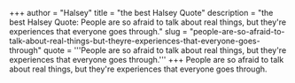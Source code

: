 +++
author = "Halsey"
title = "the best Halsey Quote"
description = "the best Halsey Quote: People are so afraid to talk about real things, but they're experiences that everyone goes through."
slug = "people-are-so-afraid-to-talk-about-real-things-but-theyre-experiences-that-everyone-goes-through"
quote = '''People are so afraid to talk about real things, but they're experiences that everyone goes through.'''
+++
People are so afraid to talk about real things, but they're experiences that everyone goes through.
